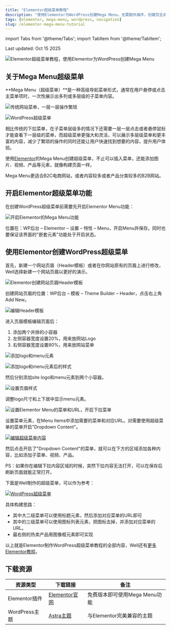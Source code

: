 ```yaml
---
title: "Elementor超级菜单教程"
description: "使用Elementor为WordPress创建Mega Menu，无需额外插件，创建完全自定义样式的超级菜单。"
tags: [elementor, mega-menu, wordpress, navigation]
slug: /elementor-mega-menu-tutorial
---
```


import Tabs from '@theme/Tabs';
import TabItem from '@theme/TabItem';

Last updated: Oct 15 2025

![Elementor超级菜单教程，使用Elementor为WordPress创建Mega Menu](https://www.gfxcamp.com/wp-content/uploads/2025/09/image.jpg)

## 关于Mega Menu超级菜单

**Mega Menu（超级菜单）**是一种高级导航菜单形式，通常在用户悬停或点击主菜单项时，一次性展示出多列或多层级的子菜单内容。

![传统网站菜单，一层一层操作繁琐](https://website-custom.com/wp-content/uploads/2025/01/0.1.webp)

![WordPress超级菜单](https://website-custom.com/wp-content/uploads/2025/01/9.jpg)

相比传统的下拉菜单，在子菜单层级多的情况下还需要一层一层点击或者悬停鼠标才能查看下一层级的菜单，而超级菜单更强大和灵活，可以展示多层级菜单和更丰富的内容，减少了繁琐的操作的同时还能让用户快速找到想要的内容，提升用户体验。

使用[Elementor](https://elementor.com/)的Mega Menu创建超级菜单，不止可以插入菜单，还能添加图片、视频、产品等元素，就像构建页面一样。

Mega Menu更适合B2C电商网站，或者内容较多或者产品分类较多的B2B网站。

## 开启Elementor超级菜单功能

在创建WordPress超级菜单前需要先开启Elementor Menu功能：

![开启Elementor的Mega Menu功能](https://website-custom.com/wp-content/uploads/2025/01/1-3.webp)

位置在：WP后台 – Elementor – 设置 – 特性 – Menu，开启Menu并保存。同时也要保证该界面的"嵌套元素"功能处于开启状态。

## 使用Elementor创建WordPress超级菜单

首先，新建一个网站页眉（Header模板）或者在你网站原有的页眉上进行修改，Well选择新建一个网站页眉以更好的演示。

![Elementor创建网站页眉Header模板](https://website-custom.com/wp-content/uploads/2025/01/2-3.webp)

创建网站页眉的位置：WP后台 – 模板 – Theme Builder – Header，点击右上角Add New。

![编辑Header模板](https://website-custom.com/wp-content/uploads/2025/01/3-3.webp)

进入页眉模板编辑页面后：

1. 添加两个并排的小容器
2. 左侧容器宽度设置20%，用来放网站Logo
3. 右侧容器宽度设置80%，用来放网站菜单

![添加logo和menu元素](https://website-custom.com/wp-content/uploads/2025/01/4-2.webp)

![添加logo和menu元素后的样式](https://website-custom.com/wp-content/uploads/2025/01/5-3.webp)

然后分别添加site logo和menu元素到两个小容器。

![设置页眉样式](https://website-custom.com/wp-content/uploads/2025/01/6-3.webp)

调整logo尺寸和上下居中显示menu元素。

![设置Elementor Menu的菜单和URL，开启下拉菜单](https://website-custom.com/wp-content/uploads/2025/01/7-2.webp)

设置菜单元素，在Menu Items中添加需要的菜单和对应URL。对需要使用超级菜单的菜单开启"Dropdown Content"。

[![编辑超级菜单内容](https://website-custom.com/wp-content/uploads/2025/01/8-2-1024x274.webp)](https://website-custom.com/wp-content/uploads/2025/01/8-2.webp)

然后点击开启了"Dropdown Content"的菜单，就可以在下方的区域添加各种内容，比如添加子菜单、视频、产品。

PS：如果你在编辑下拉内容区域的时候，突然下拉内容无法打开，可以在保存后刷新页面就能正常打开。

下面是Well制作的超级菜单，可以作为参考：

[![WordPress超级菜单](https://website-custom.com/wp-content/uploads/2025/01/9-1024x493.jpg)](https://website-custom.com/wp-content/uploads/2025/01/9.jpg)

具体构建思路：

- 其中大二级菜单可以使用标题元素，然后添加对应菜单的URL即可
- 其中的三级菜单可以使用图标列表元素，把图标去掉，并添加对应菜单的URL。
- 最右侧的热卖产品用图像框元素即可实现

以上就是Elementor制作WordPress超级菜单教程的全部内容，Well还有[更多Elementor教程](https://website-custom.com/elementor-tutorial/)。

## 下载资源

| 资源类型 | 下载链接 | 备注 |
|---------|----------|------|
| Elementor插件 | [Elementor官网](https://elementor.com/) | 免费版本即可使用Mega Menu功能 |
| WordPress主题 | [Astra主题](https://wpastra.com/) | 与Elementor完美兼容的主题 |
